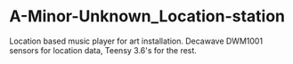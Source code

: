 # A-Minor-Unknown_Location-station
 Location based music player for art installation. Decawave DWM1001 sensors for location data, Teensy 3.6's for the rest.
